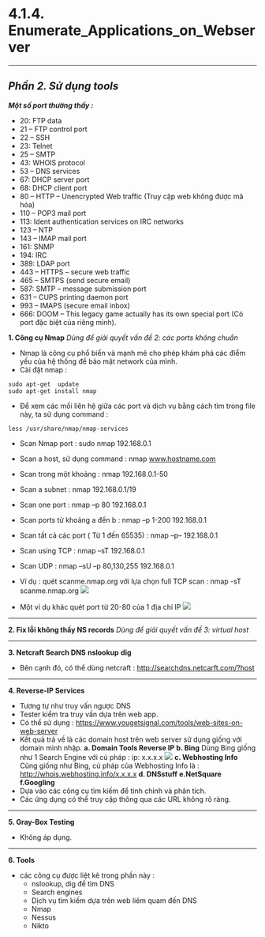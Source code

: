 ﻿# **4.1.4. Enumerate_Applications_on_Webserver** 
---
## *Phần 2. Sử dụng tools*
***Một số port thường thấy :*** 
-   20: FTP data
-   21 – FTP control port
-   22 – SSH
-   23: Telnet
-   25 – SMTP
-   43: WHOIS protocol
-   53 – DNS services
-   67: DHCP server port
-   68: DHCP client port
-   80 – HTTP – Unencrypted Web traffic (Truy cập web không được mã hóa)
-   110 – POP3 mail port
-   113: Ident authentication services on IRC networks
-   123 – NTP
-   143 – IMAP mail port
-   161: SNMP
-   194: IRC
-   389: LDAP port
-   443 – HTTPS – secure web traffic
-   465 – SMTPS (send secure email)
-   587: SMTP – message submission port
-   631 – CUPS printing daemon port
-   993 – IMAPS (secure email inbox)
-   666: DOOM – This legacy game actually has its own special port (Có port đặc biệt của riêng mình). 

**1. Công cụ Nmap**
*Dùng để giải quyết vấn đề 2: các ports không chuẩn*
- Nmap là công cụ phổ biến và mạnh mẽ cho phép khám phá các điểm yếu của hệ thống để bảo mật network của mình. 
- Cài đặt nmap : 
```
sudo apt-get  update 
sudo apt-get install nmap
```
- Để xem các mối liên hệ giữa các port và dịch vụ bằng cách tìm trong file này, ta sử dụng command : 
```
less /usr/share/nmap/nmap-services
```
- Scan Nmap port :
	sudo nmap 192.168.0.1
- Scan a host, sử dụng command :
	nmap www.hostname.com
- Scan trong một khoảng :
nmap  192.168.0.1-50
- Scan a subnet :
nmap  192.168.0.1/19
- Scan one port : 
nmap –p 80  192.168.0.1
- Scan ports từ khoảng a đến b :
nmap –p 1-200  192.168.0.1
- Scan tất cả các port ( Từ 1 đến 65535) : 
nmap –p– 192.168.0.1
- Scan using TCP : 
nmap –sT 192.168.0.1
-  Scan UDP : 
nmap –sU –p 80,130,255  192.168.0.1

- Ví dụ : quét scanme.nmap.org với lựa chọn full TCP scan : nmap -sT scanme.nmap.org
![](https://i.imgur.com/VePRQJ6.jpg)
 - Một ví dụ khác quét port từ 20-80 của 1 địa chỉ IP 
 ![](https://i.imgur.com/Jj4iXHm.jpg)
---
**2. Fix lỗi không thấy NS records**
*Dùng để giải quyết vấn đề 3: virtual host*

---
**3. Netcraft Search DNS**
**nslookup**
**dig**
- Bên cạnh đó, có thể dùng netcraft : 
http://searchdns.netcarft.com/?host
---
**4. Reverse-IP Services**
- Tương tự như truy vấn ngược DNS
- Tester kiểm tra truy vấn dựa trên web app. 
- Có thể sử dụng :
https://www.yougetsignal.com/tools/web-sites-on-web-server 
- Kết quả trả về là các domain host trên web server sử dụng giống với domain mình nhập. 
**a. Domain Tools Reverse IP**
**b. Bing**
Dùng Bing giống như 1 Search Engine với cú pháp : 
ip: x.x.x.x
![](https://i.imgur.com/V7yr7Kt.jpg)
**c. Webhosting Info**
Cũng giống như Bing, cú pháp của Webhosting Info là : 
http://whois.webhosting.info/x.x.x.x
**d. DNSstuff**
**e.NetSquare**
**f.Googling**
- Dựa vào các công cụ tìm kiếm để tinh chỉnh và phân tích. 
- Các ứng dụng có thể truy cập thông qua các URL không rõ ràng.
---
**5. Gray-Box Testing**
- Không áp dụng.
---
**6. Tools**
- các công cụ được liệt kê trong phần này : 
	- nslookup, dig để tìm DNS 
	- Search engines
	-  Dịch vụ tìm kiếm dựa trên web liêm quam đến DNS 
	- Nmap 
	- Nessus 
	- Nikto 
